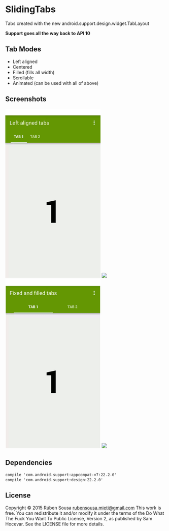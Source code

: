 # SlidingTabs

Tabs created with the new android.support.design.widget.TabLayout

**Support goes all the way back to API 10**

## Tab Modes

- Left aligned
- Centered
- Filled (fills all width)
- Scrollable
- Animated (can be used with all of above)

## Screenshots
<img src="screenshots/left_aligned.gif" width="300"> <img src="screenshots/centered.gif" width="300">
<img src="screenshots/filled.gif" width="300"> <img src="screenshots/scrollable.gif" width="300">

## Dependencies

    compile 'com.android.support:appcompat-v7:22.2.0'
    compile 'com.android.support:design:22.2.0'
    
## License
Copyright © 2015 Rúben Sousa <rubensousa.mieti@gmail.com>
This work is free. You can redistribute it and/or modify it under the
terms of the Do What The Fuck You Want To Public License, Version 2,
as published by Sam Hocevar. See the LICENSE file for more details.

